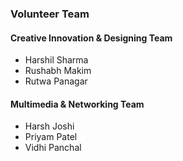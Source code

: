### Volunteer Team

#### Creative Innovation & Designing Team
* Harshil Sharma
* Rushabh Makim
* Rutwa Panagar

#### Multimedia & Networking Team
* Harsh Joshi
* Priyam Patel
* Vidhi Panchal